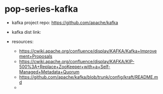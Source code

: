 # pop-series-kafka

* kafka project repo: https://github.com/apache/kafka
* kafka dist link: 

* resources:
  + https://cwiki.apache.org/confluence/display/KAFKA/Kafka+Improvement+Proposals
  + https://cwiki.apache.org/confluence/display/KAFKA/KIP-500%3A+Replace+ZooKeeper+with+a+Self-Managed+Metadata+Quorum
  + https://github.com/apache/kafka/blob/trunk/config/kraft/README.md
  + 